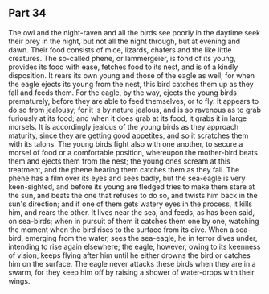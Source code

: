 ## Part 34

The owl and the night-raven and all the birds see poorly in the daytime seek their prey in the night, but not all the night through, but at evening and dawn.
Their food consists of mice, lizards, chafers and the like little creatures.
The so-called phene, or lammergeier, is fond of its young, provides its food with ease, fetches food to its nest, and is of a kindly disposition.
It rears its own young and those of the eagle as well; for when the eagle ejects its young from the nest, this bird catches them up as they fall and feeds them.
For the eagle, by the way, ejects the young birds prematurely, before they are able to feed themselves, or to fly.
It appears to do so from jealousy; for it is by nature jealous, and is so ravenous as to grab furiously at its food; and when it does grab at its food, it grabs it in large morsels.
It is accordingly jealous of the young birds as they approach maturity, since they are getting good appetites, and so it scratches them with its talons.
The young birds fight also with one another, to secure a morsel of food or a comfortable position, whereupon the mother-bird beats them and ejects them from the nest; the young ones scream at this treatment, and the phene hearing them catches them as they fall.
The phene has a film over its eyes and sees badly, but the sea-eagle is very keen-sighted, and before its young are fledged tries to make them stare at the sun, and beats the one that refuses to do so, and twists him back in the sun's direction; and if one of them gets watery eyes in the process, it kills him, and rears the other.
It lives near the sea, and feeds, as has been said, on sea-birds; when in pursuit of them it catches them one by one, watching the moment when the bird rises to the surface from its dive.
When a sea-bird, emerging from the water, sees the sea-eagle, he in terror dives under, intending to rise again elsewhere; the eagle, however, owing to its keenness of vision, keeps flying after him until he either drowns the bird or catches him on the surface.
The eagle never attacks these birds when they are in a swarm, for they keep him off by raising a shower of water-drops with their wings.


